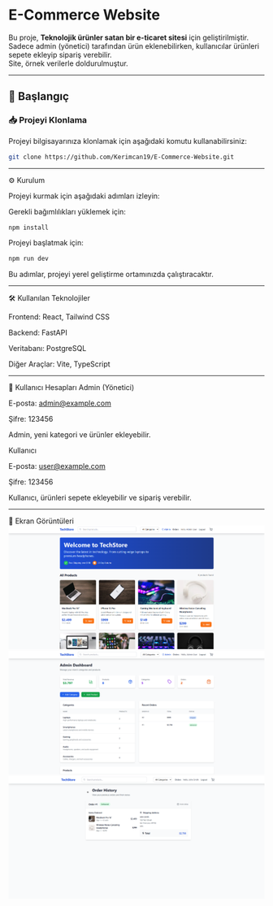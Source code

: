 # E-Commerce Website

Bu proje, **Teknolojik ürünler satan bir e-ticaret sitesi** için geliştirilmiştir.  
Sadece admin (yönetici) tarafından ürün eklenebilirken, kullanıcılar ürünleri sepete ekleyip sipariş verebilir.  
Site, örnek verilerle doldurulmuştur.

---

## 🚀 Başlangıç

### 📥 Projeyi Klonlama

Projeyi bilgisayarınıza klonlamak için aşağıdaki komutu kullanabilirsiniz:

```bash
git clone https://github.com/Kerimcan19/E-Commerce-Website.git
```
---
⚙️ Kurulum

Projeyi kurmak için aşağıdaki adımları izleyin:

Gerekli bağımlılıkları yüklemek için:
```bash
npm install
```

Projeyi başlatmak için:
```bash
npm run dev
```
Bu adımlar, projeyi yerel geliştirme ortamınızda çalıştıracaktır.

---

🛠️ Kullanılan Teknolojiler

Frontend: React, Tailwind CSS

Backend: FastAPI

Veritabanı: PostgreSQL

Diğer Araçlar: Vite, TypeScript

---

👤 Kullanıcı Hesapları
Admin (Yönetici)

E-posta: admin@example.com

Şifre: 123456

Admin, yeni kategori ve ürünler ekleyebilir.

Kullanıcı

E-posta: user@example.com

Şifre: 123456

Kullanıcı, ürünleri sepete ekleyebilir ve sipariş verebilir.

---

📸 Ekran Görüntüleri
![Admin Paneli](1.PNG)
![Kullanıcı Sepeti](2.PNG)
![Kullanıcı Sepeti](3.PNG)
